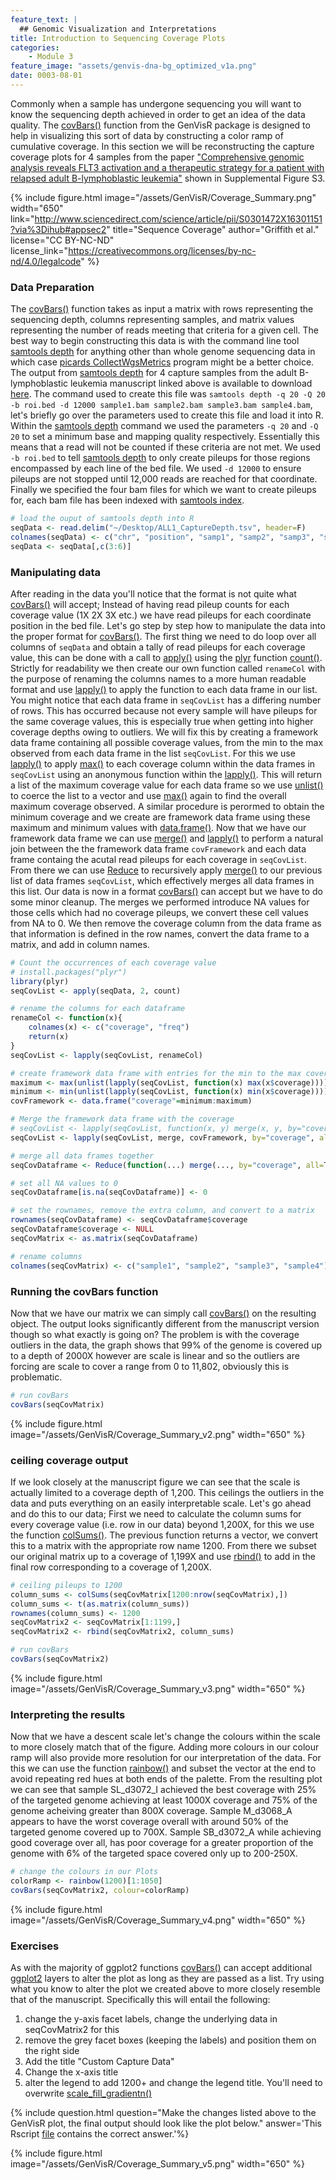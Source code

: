 ```yaml
---
feature_text: |
  ## Genomic Visualization and Interpretations
title: Introduction to Sequencing Coverage Plots
categories:
    - Module 3
feature_image: "assets/genvis-dna-bg_optimized_v1a.png"
date: 0003-08-01
---
```


Commonly when a sample has undergone sequencing you will want to know the sequencing depth achieved in order to get an idea of the data quality. The [covBars()](https://www.rdocumentation.org/packages/GenVisR/versions/1.0.4/topics/covBars) function from the GenVisR package is designed to help in visualizing this sort of data by constructing a color ramp of cumulative coverage. In this section we will be reconstructing the capture coverage plots for 4 samples from the paper ["Comprehensive genomic analysis reveals FLT3 activation and a therapeutic strategy for a patient with relapsed adult B-lymphoblastic leukemia"](https://www.ncbi.nlm.nih.gov/pubmed/27181063) shown in Supplemental Figure S3.

{% include figure.html image="/assets/GenVisR/Coverage_Summary.png" width="650" link="http://www.sciencedirect.com/science/article/pii/S0301472X16301151?via%3Dihub#appsec2" title="Sequence Coverage" author="Griffith et al." license="CC BY-NC-ND" license_link="https://creativecommons.org/licenses/by-nc-nd/4.0/legalcode" %}

### Data Preparation
The [covBars()](https://www.rdocumentation.org/packages/GenVisR/versions/1.0.4/topics/covBars) function takes as input a matrix with rows representing the sequencing depth, columns representing samples, and matrix values representing the number of reads meeting that criteria for a given cell. The best way to begin constructing this data is with the command line tool [samtools depth](http://www.htslib.org/doc/samtools.html) for anything other than whole genome sequencing data in which case [picards CollectWgsMetrics](https://broadinstitute.github.io/picard/command-line-overview.html) program might be a better choice. The output from [samtools depth](http://www.htslib.org/doc/samtools.html) for 4 capture samples from the adult B-lymphoblastic leukemia manuscript linked above is available to download [here](http://genomedata.org/gen-viz-workshop/GenVisR/ALL1_CaptureDepth.tsv). The command used to create this file was `samtools depth -q 20 -Q 20 -b roi.bed -d 12000 sample1.bam sample2.bam sample3.bam sample4.bam`, let's briefly go over the parameters used to create this file and load it into R. Within the [samtools depth](http://www.htslib.org/doc/samtools.html) command we used the parameters `-q 20` and `-Q 20` to set a minimum base and mapping quality respectively. Essentially this means that a read will not be counted if these criteria are not met. We used `-b roi.bed` to tell [samtools depth](http://www.htslib.org/doc/samtools.html) to only create pileups for those  regions encompassed by each line of the bed file. We used `-d 12000` to ensure pileups are not stopped until 12,000 reads are reached for that coordinate. Finally we specified the four bam files for which we want to create pileups for, each bam file has been indexed with [samtools index](http://www.htslib.org/doc/samtools.html).

```R
# load the ouput of samtools depth into R
seqData <- read.delim("~/Desktop/ALL1_CaptureDepth.tsv", header=F)
colnames(seqData) <- c("chr", "position", "samp1", "samp2", "samp3", "samp4")
seqData <- seqData[,c(3:6)]
```

### Manipulating data
After reading in the data you'll notice that the format is not quite what [covBars()](https://www.rdocumentation.org/packages/GenVisR/versions/1.0.4/topics/covBars) will accept; Instead of having read pileup counts for each coverage value (1X 2X 3X etc.) we have read pileups for each coordinate position in the bed file. Let's go step by step how to manipulate the data into the proper format for [covBars()](https://www.rdocumentation.org/packages/GenVisR/versions/1.0.4/topics/covBars). The first thing we need to do loop over all columns of `seqData` and obtain a tally of read pileups for each coverage value, this can be done with a call to [apply()](https://www.rdocumentation.org/packages/base/versions/3.4.1/topics/apply) using the [plyr](https://cran.r-project.org/web/packages/plyr/index.html) function [count()](https://www.rdocumentation.org/packages/plyr/versions/1.8.4/topics/count). Strictly for readability we then create our own function called `renameCol` with the purpose of renaming the columns names to a more human readable format and use [lapply()](https://www.rdocumentation.org/packages/base/versions/3.4.1/topics/lapply) to apply the function to each data frame in our list. You might notice that each data frame in `seqCovList` has a differing number of rows. This has occurred because not every sample will have pileups for the same coverage values, this is especially true when getting into higher coverage depths owing to outliers. We will fix this by creating a framework data frame containing all possible coverage values, from the min to the max observed from each data frame in the list `seqCovList`. For this we use [lapply()](https://www.rdocumentation.org/packages/base/versions/3.4.1/topics/lapply) to apply [max()](https://www.rdocumentation.org/packages/base/versions/3.4.1/topics/Extremes) to each coverage column within the data frames in `seqCovList` using an anonymous function within the [lapply()](https://www.rdocumentation.org/packages/base/versions/3.4.1/topics/lapply). This will return a list of the maximum coverage value for each data frame so we use [unlist()](https://www.rdocumentation.org/packages/base/versions/3.4.1/topics/unlist) to coerce the list to a vector and use [max()](https://www.rdocumentation.org/packages/base/versions/3.4.1/topics/Extremes) again to find the overall maximum coverage observed. A similar procedure is perormed to obtain the minimum coverage and we create are framework data frame using these maximum and minimum values with [data.frame()](https://www.rdocumentation.org/packages/base/versions/3.4.1/topics/data.frame). Now that we have our framework data frame we can use [merge()](https://www.rdocumentation.org/packages/base/versions/3.4.1/topics/merge)  and [lapply()](https://www.rdocumentation.org/packages/base/versions/3.4.1/topics/lapply) to perform a natural join between the the framework data frame `covFramework` and each data frame containg the acutal read pileups for each coverage in `seqCovList`. From there we can use [Reduce](https://www.rdocumentation.org/packages/base/versions/3.4.1/topics/funprog) to recursively apply [merge()](https://www.rdocumentation.org/packages/base/versions/3.4.1/topics/merge) to our previous list of data frames `seqCovList`, which effectively merges all data frames in this list. Our data is now in a format [covBars()](https://www.rdocumentation.org/packages/GenVisR/versions/1.0.4/topics/covBars) can accept but we have to do some minor cleanup. The merges we performed introduce NA values for those cells which had no coverage pileups, we convert these cell values from NA to 0. We then remove the coverage column from the data frame as that information is defined in the row names, convert the data frame to a matrix, and add in column names.

```R
# Count the occurrences of each coverage value
# install.packages("plyr")
library(plyr)
seqCovList <- apply(seqData, 2, count)

# rename the columns for each dataframe
renameCol <- function(x){
    colnames(x) <- c("coverage", "freq")
    return(x)
}
seqCovList <- lapply(seqCovList, renameCol)

# create framework data frame with entries for the min to the max coverage
maximum <- max(unlist(lapply(seqCovList, function(x) max(x$coverage))))
minimum <- min(unlist(lapply(seqCovList, function(x) min(x$coverage))))
covFramework <- data.frame("coverage"=minimum:maximum)

# Merge the framework data frame with the coverage
# seqCovList <- lapply(seqCovList, function(x, y) merge(x, y, by="coverage", all=TRUE), covFramework)
seqCovList <- lapply(seqCovList, merge, covFramework, by="coverage", all=TRUE)

# merge all data frames together
seqCovDataframe <- Reduce(function(...) merge(..., by="coverage", all=T), seqCovList)

# set all NA values to 0
seqCovDataframe[is.na(seqCovDataframe)] <- 0

# set the rownames, remove the extra column, and convert to a matrix
rownames(seqCovDataframe) <- seqCovDataframe$coverage
seqCovDataframe$coverage <- NULL
seqCovMatrix <- as.matrix(seqCovDataframe)

# rename columns
colnames(seqCovMatrix) <- c("sample1", "sample2", "sample3", "sample4")
```

### Running the covBars function
Now that we have our matrix we can simply call [covBars()](https://www.rdocumentation.org/packages/GenVisR/versions/1.0.4/topics/covBars) on the resulting object. The output looks significantly different from the manuscript version though so what exactly is going on? The problem is with the coverage outliers in the data, the graph shows that 99% of the genome is covered up to a depth of 2000X however are scale is linear and so the outliers are forcing are scale to cover a range from 0 to 11,802, obviously this is problematic.

```R
# run covBars
covBars(seqCovMatrix)
```
{% include figure.html image="/assets/GenVisR/Coverage_Summary_v2.png" width="650" %}

### ceiling coverage output
If we look closely at the manuscript figure we can see that the scale is actually limited to a coverage depth of 1,200. This ceilings the outliers in the data and puts everything on an easily interpretable scale. Let's go ahead and do this to our data; First we need to calculate the column sums for every coverage value (i.e. row in our data) beyond 1,200X, for this we use the function [colSums()](https://www.rdocumentation.org/packages/base/versions/3.4.1/topics/colSums). The previous function returns a vector, we convert this to a matrix with the appropriate row name 1200. From there we subset our original matrix up to a coverage of 1,199X and use [rbind()](https://www.rdocumentation.org/packages/base/versions/3.4.1/topics/cbind) to add in the final row corresponding to a coverage of 1,200X.

```R
# ceiling pileups to 1200
column_sums <- colSums(seqCovMatrix[1200:nrow(seqCovMatrix),])
column_sums <- t(as.matrix(column_sums))
rownames(column_sums) <- 1200
seqCovMatrix2 <- seqCovMatrix[1:1199,]
seqCovMatrix2 <- rbind(seqCovMatrix2, column_sums)

# run covBars
covBars(seqCovMatrix2)
```
{% include figure.html image="/assets/GenVisR/Coverage_Summary_v3.png" width="650" %}

### Interpreting the results
Now that we have a descent scale let's change the colours within the scale to more closely match that of the figure. Adding more colours in our colour ramp will also provide more resolution for our interpretation of the data. For this we can use the function [rainbow()](https://www.rdocumentation.org/packages/grDevices/versions/3.4.1/topics/Palettes) and subset the vector at the end to avoid repeating red hues at both ends of the palette. From the resulting plot we can see that sample SL_d3072_I achieved the best coverage with 25% of the targeted genome achieving at least 1000X coverage and 75% of the genome acheiving greater than 800X coverage. Sample M_d3068_A appears to have the worst coverage overall with around 50% of the targeted genome covered up to 700X. Sample SB_d3072_A while achieving good coverage over all, has poor coverage for a greater proportion of the genome with 6% of the targeted space covered only up to 200-250X.

```R
# change the colours in our Plots
colorRamp <- rainbow(1200)[1:1050]
covBars(seqCovMatrix2, colour=colorRamp)
```
{% include figure.html image="/assets/GenVisR/Coverage_Summary_v4.png" width="650" %}

### Exercises

As with the majority of ggplot2 functions [covBars()](https://www.rdocumentation.org/packages/GenVisR/versions/1.0.4/topics/covBars) can accept additional [ggplot2](http://ggplot2.tidyverse.org/reference/index.html) layers to alter the plot as long as they are passed as a list. Try using what you know to alter the plot we created above to more closely resemble that of the manuscript. Specifically this will entail the following:

1. change the y-axis facet labels, change the underlying data in seqCovMatrix2 for this
2. remove the grey facet boxes (keeping the labels) and position them on the right side
3. Add the title "Custom Capture Data"
4. Change the x-axis title
5. alter the legend to add 1200+ and change the legend title. You'll need to overwrite [scale_fill_gradientn()](http://ggplot2.tidyverse.org/reference/scale_gradient.html)

{% include question.html question="Make the changes listed above to the GenVisR plot, the final output should look like the plot below." answer='This Rscript <a href="http://genomedata.org/gen-viz-workshop/GenVisR/GenVisR_covBars_Exercise1.R">file</a> contains the correct answer.'%}

{% include figure.html image="/assets/GenVisR/Coverage_Summary_v5.png" width="650" %}
